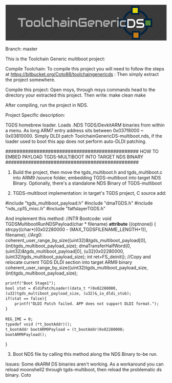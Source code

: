 ![ToolchainGenericDS](img/TGDS-Logo.png)

Branch: master

This is the Toolchain Generic multiboot project:

Compile Toolchain: To compile this project you will need to follow the steps at https://bitbucket.org/Coto88/toolchaingenericds : Then simply extract the project somewhere.

Compile this project: Open msys, through msys commands head to the directory your extracted this project. Then write: make clean make

After compiling, run the project in NDS.


Project Specific description: 

TGDS homebrew loader. Loads .NDS TGDS/DevkitARM binaries from within a menu. As long ARM7 entry address sits between 0x037f8000 ~ 0x03810000.
Simply DLDI patch ToolchainGenericDS-multiboot.nds, if the loader used to boot this app does not perform auto-DLDI patching.


############################################### HOW TO EMBED PAYLOAD TGDS-MULTIBOOT INTO TARGET NDS BINARY ############################################### 
1) Build the project, then move the tgds_multiboot.h and tgds_multiboot.c into ARM9 /source folder, embedding TGDS-multiboot into target NDS Binary. 
   Optionally, there's a standalone NDS Binary of TGDS-multiboot
   
2) TGDS-multiboot implementation: in target's TGDS project, C source add: 

#include "tgds_multiboot_payload.h" 
#include "dmaTGDS.h"
#include "nds_cp15_misc.h"
#include "fatfslayerTGDS.h"

And implement this method:
//NTR Bootcode:
void TGDSMultibootRunNDSPayload(char * filename) __attribute__ ((optnone)) {
	strcpy((char*)(0x02280000 - (MAX_TGDSFILENAME_LENGTH+1)), filename);	//Arg0:	
	coherent_user_range_by_size((uint32)&tgds_multiboot_payload[0], (int)tgds_multiboot_payload_size);
	dmaTransferHalfWord(0, (uint32)&tgds_multiboot_payload[0], (u32)0x02280000, (uint32)tgds_multiboot_payload_size);
	int ret=FS_deinit();
	//Copy and relocate current TGDS DLDI section into target ARM9 binary
	coherent_user_range_by_size((uint32)tgds_multiboot_payload_size, (int)tgds_multiboot_payload_size);
	
	printf("Boot Stage1");
	bool stat = dldiPatchLoader((data_t *)0x02280000, (u32)tgds_multiboot_payload_size, (u32)&_io_dldi_stub);
	if(stat == false){
		printf("DLDI Patch failed. APP does not support DLDI format.");
	}
	
	REG_IME = 0;
	typedef void (*t_bootAddr)();
	t_bootAddr bootARM9Payload = (t_bootAddr)0x02280000;
	bootARM9Payload();
}

3) Boot NDS file by calling this method along the NDS Binary to-be run.






Issues: 
Some dkARM DS binaries aren't working. As a workaround you can reload moonshell2 through tgds-multiboot, then reload the problematic ds binary.
Coto